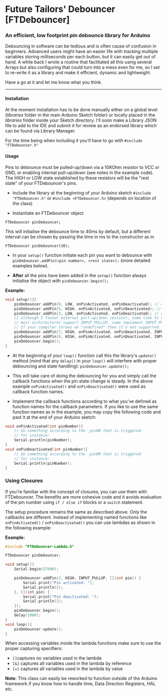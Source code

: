 # Future Tailors' Debouncer [FTDebouncer]
### An efficient, low footprint pin debounce library for Arduino

Debouncing in software can be tedious and is often cause of confusion in beginners.
Advanced users might have an easier life with tracking multiple variables storing milliseconds per each button,
but it can easily get out of hand.
A while back I wrote a routine that facilitated all this using several Arrays but also configuring that could turn into a mess even for me,
so I set to re-write it as a library and make it efficient, dynamic and lightweight.

Have a go at it and let me know what you think.

---
#### Installation
At the moment installation has to be done manually either on a global level (*libraries* folder in the main Arduino Sketch folder) or locally placed in the *libraries* folder inside your Sketch directory.
I'll soon make a Library JSON file to add to the IDE and submit it for review as an endorsed library which can be found via Library Manager.

For the time being when including it you'll have to go with
```#include "FTDebouncer.h"```

#### Usage
Pins to debounce must be pulled-up/down via a 10KOhm resistor to VCC or GND, or enabling internal pull-up/down (see notes in the example code).
The HIGH or LOW state established by these resistors will be the "rest state" of your FTDebouncer's pins.
	
	
* Include the library at the beginning of your Arduino sketch
```#include "FTDebouncer.h"```
or
```#include <FTDebouncer.h>``` (depends on location of the class)

* Instantiate an FTDebouncer object
```
FTDebouncer pinDebouncer;
```

This will initialise the debounce time to 40ms by default, but a different interval can be chosen by passing the time in ms to the constructor as in
```
FTDebouncer pinDebouncer(30);
```

* In your ```setup()``` function initiate each pin you want to debounce with
```pinDebouncer.addPin(<pin number>, <rest state>);``` (more detailed examples below).
	
* **After** all the pins have been added in the ```setup()``` function always initialise the object with
```pinDebouncer.begin();```

**Example:**
```c++
void setup(){}
	pinDebouncer.addPin(9, LOW, onPinActivated, onPinDeactivated); // external pull-down resistor
	pinDebouncer.addPin(5, HIGH, onPinActivated, onPinDeactivated); // external pull-up resistor
	pinDebouncer.addPin(3, LOW, onPinActivated, onPinDeactivated); // external pull-down resistor
	// although I favour external pull-up/down resistor, some like to use internal ones when the cpu allows it.
	// most architectures support INPUT_PULLUP, some implement INPUT_PULLDOWN.
	// If your compiler throws an "undefined" then it's not supported.
	pinDebouncer.addPin(7, HIGH, onPinActivated, onPinDeactivated, INPUT_PULLUP); // internal pull-up resistor (architecture dependent)
	pinDebouncer.addPin(8, HIGH, onPinActivated, onPinDeactivated, INPUT_PULLDOWN); // internal pull-down resistor (architecture dependent)
	pinDebouncer.begin();
}
```

* At the beginning of your ```loop()``` function call this the library's ```update()``` method (mind that any ```delay()``` in your ```loop()``` will interfere with proper debouncing and state handling):
```pinDebouncer.update();```

* This will take care of doing the debouncing for you and simply call the callback functions when the pin state change is steady. In the above example ```onPinActivated()``` and ```onPinDeactivated()``` were used as callback function names.

* Implement the callback functions according to what you've defined as function names for the callback parameters. If you like to use the same function names as in the example, you may copy the following code and past it at the end of your Arduino sketch:

```c++
void onPinActivated(int pinNumber){
	// do something according to the _pinNR that is triggered
	// for instance:
	Serial.println(pinNumber);
}
void onPinDeactivated(int pinNumber){
	// do something according to the _pinNR that is triggered
	// for instance:
	Serial.println(pinNumber);
}
```

### Using Closures
If you're familiar with the concept of closures, you can use them with FTDebouncer. The benefits are more cohesive code and it avoids evaluation of the pin number using `if / else if` blocks or a `switch` statement.

The setup procedure remains the same as described above. Only the callbacks are different. Instead of implementing named functions like ```onPinActivated()``` / ```onPinDeactivated()``` you can use lambdas as shown in the following example:

**Example:**
```c++
#include "FTDebouncer-Lambda.h"

FTDebouncer pinDebouncer;

void setup(){
	Serial.begin(57600);

	pinDebouncer.addPin(2, HIGH, INPUT_PULLUP, [](int pin)) {
		Serial.print("Pin activated: ");
		Serial.println(2);
	}, [](int pin) {
		Serial.print("Pin deactivated: ");
		Serial.println(2);
	});
	pinDebouncer.begin();	
	delay(1000);
}
void loop(){	
	pinDebouncer.update();	
}
```
When accessing variables inside the lambda functions make sure to use the proper capturing specifiers:

- `[]`captures no variables used in the lambda
- `[&]` captures all variables used in the lambda by reference
- `[=]` captures all variables used in the lambda by value

	
**Note**: This class can easily be reworked to function outside of the Arduino framework if you know how to handle time, Data Direction Registers, HAL etc.
